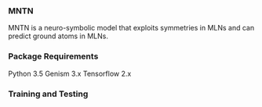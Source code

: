 ### MNTN
MNTN is a neuro-symbolic model that exploits symmetries in MLNs and can predict ground atoms in MLNs.

### Package Requirements
Python 3.5
Genism 3.x
Tensorflow 2.x
### Training and Testing
